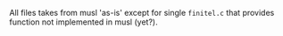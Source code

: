 All files takes from musl 'as-is' except for single `finitel.c` that provides function not implemented in musl (yet?).
